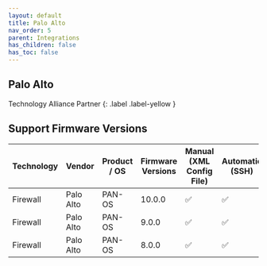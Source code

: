 ```yaml
---
layout: default
title: Palo Alto
nav_order: 5
parent: Integrations
has_children: false
has_toc: false
---
```


## Palo Alto
Technology Alliance Partner
{: .label .label-yellow }

## Support Firmware Versions

<div markdown="1">

|Technology|Vendor|Product / OS|Firmware Versions| Manual (XML Config File)|Automatic (SSH)|Automatic (API)|
|---|---|---|---|---|---|---|
|Firewall|Palo Alto|PAN-OS|10.0.0|✅|✅|✅|
|Firewall|Palo Alto|PAN-OS|9.0.0|✅|✅|✅|
|Firewall|Palo Alto|PAN-OS|8.0.0|✅|✅|✅|

</div>